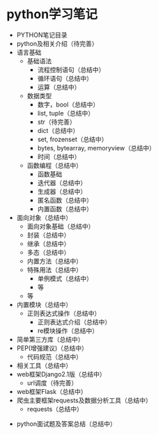 # python学习笔记

* PYTHON笔记目录
* python及相关介绍（待完善）
* 语言基础
  - 基础语法
    - 流程控制语句（总结中）
    - 循环语句（总结中）
    - 运算（总结中）
  - 数据类型
    - 数字，bool（总结中）
    - list, tuple（总结中）
    - str（待完善）
    - dict（总结中）
    - set, frozenset（总结中）
    - bytes, bytearray, memoryview（总结中）
    - 时间（总结中）
  - 函数编程（总结中）
    - 函数基础
    - 迭代器（总结中）
    - 生成器（总结中）
    - 匿名函数（总结中）
    - 内置函数（总结中）
* 面向对象（总结中）
  - 面向对象基础（总结中）
  - 封装（总结中）
  - 继承（总结中）
  - 多态（总结中）
  - 内置方法（总结中）
  - 特殊用法（总结中）
    - 单例模式（总结中）
    - 等
  - 等
* 内置模块（总结中）
  - 正则表达式操作（总结中）
    - 正则表达式介绍（总结中）
    - re模块操作（总结中）
* 简单第三方库（总结中）
* PEP(增强建议)（总结中）
  - 代码规范（总结中）
* 相关工具（总结中）
* web框架Django2.1版（总结中）
  - url调度（待完善）
* web框架Flask（总结中）
* 爬虫主要框架requests及数据分析工具（总结中）
  - requests（总结中）

- python面试题及答案总结（总结中）
